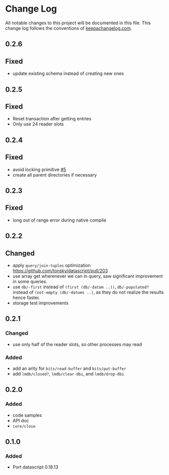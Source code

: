 # Change Log
All notable changes to this project will be documented in this file. This change log follows the conventions of [keepachangelog.com](http://keepachangelog.com/).

## 0.2.6
## Fixed
- update existing schema instead of creating new ones

## 0.2.5
## Fixed
- Reset transaction after getting entries
- Only use 24 reader slots

## 0.2.4
## Fixed
- avoid locking primitive [#5](https://github.com/juji-io/datalevin/issues/5)
- create all parent directories if necessary

## 0.2.3
## Fixed
- long out of range error during native compile 

## 0.2.2
## Changed
- apply `query/join-tuples` optimization https://github.com/tonsky/datascript/pull/203
- use array get wherenever we can in query, saw significant improvement in some queries.
- use `db/-first` instead of `(first (db/-datom ..))`, `db/-populated?` instead of `(not-empty (db/-datoms ..)`, as they do not realize the results hence faster.
- storage test improvements

## 0.2.1
### Changed
- use only half of the reader slots, so other processes may read

### Added
- add an arity for `bits/read-buffer` and `bits/put-buffer` 
- add `lmdb/closed?`, `lmdb/clear-dbi`, and `lmdb/drop-dbi`

## 0.2.0
### Added
- code samples
- API doc
- `core/close` 

## 0.1.0
### Added
- Port datascript 0.18.13
